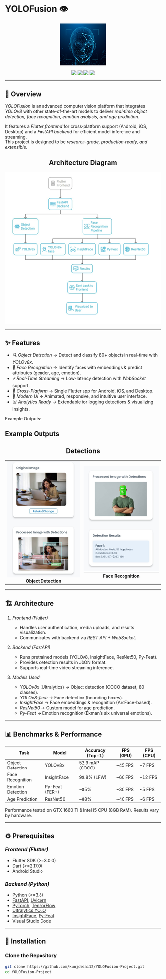 # YOLOFusion 👁️  

<p align="center">
  <img src="Docs/logo.png" alt="Logo" width="150">
</p>

<!-- <h1 align="center">YOLOFusion Project</h1> -->

<p align="center">
  <img src="https://img.shields.io/badge/Python-3.8+-blue.svg" />
  <img src="https://img.shields.io/badge/Flutter-3.0+-blue.svg" />
  <img src="https://img.shields.io/badge/FastAPI-0.95+-teal.svg" />
  <img src="https://img.shields.io/badge/YOLOv8-Object%20Detection-red.svg" />
</p>

---

## 📝 Overview  
*YOLOFusion* is an advanced computer vision platform that integrates *YOLOv8* with other state-of-the-art models to deliver *real-time object detection, face recognition, emotion analysis, and age prediction*.  

It features a *Flutter frontend* for cross-platform support (Android, iOS, Desktop) and a *FastAPI backend* for efficient model inference and streaming.  
This project is designed to be *research-grade, production-ready, and extensible*.  
<h2 align="center">Architecture Diagram</h2>
<p align="center">
  <img src="Docs/Architecture.jpg" alt="Architecture" width="600"/>
</p>

---

## ✨ Features  

- *🔍 Object Detection* → Detect and classify 80+ objects in real-time with *YOLOv8x*.  
- *👤 Face Recognition* → Identify faces with embeddings & predict attributes (gender, age, emotion).  
- *⚡ Real-Time Streaming* → Low-latency detection with *WebSocket* support.  
- *📱 Cross-Platform* → Single Flutter app for Android, iOS, and Desktop.  
- *🎨 Modern UI* → Animated, responsive, and intuitive user interface.  
- *📊 Analytics Ready* → Extendable for logging detections & visualizing insights.  

Example Outputs:  
## Example Outputs  

<h2 align="center">Detections</h2>

<p align="center">
  <table>
    <tr>
      <td align="center">
        <img src="Docs/Object_Detection1.jpg" alt="Object Detection" width="400"/><br>
        <b>Object Detection</b>
      </td>
      <td align="center">
        <img src="Docs/Face_Recognition.jpg" alt="Face Recognition" width="400"/><br>
        <b>Face Recognition</b>
      </td>
    </tr>
  </table>
</p>

---

## 🏗 Architecture  

1. *Frontend (Flutter)*  
   - Handles user authentication, media uploads, and results visualization.  
   - Communicates with backend via *REST API + WebSocket*.  

2. *Backend (FastAPI)*  
   - Runs pretrained models (YOLOv8, InsightFace, ResNet50, Py-Feat).  
   - Provides detection results in JSON format.  
   - Supports real-time video streaming inference.  

3. *Models Used*  
   - *YOLOv8x* (Ultralytics) → Object detection (COCO dataset, 80 classes).  
   - *YOLOv8-face* → Face detection (bounding boxes).  
   - *InsightFace* → Face embeddings & recognition (ArcFace-based).  
   - *ResNet50* → Custom model for age prediction.  
   - *Py-Feat* → Emotion recognition (Ekman’s six universal emotions).  

---

## 📊 Benchmarks & Performance  

| Task              | Model          | Accuracy (Top-1) | FPS (GPU) | FPS (CPU) |
|-------------------|----------------|------------------|-----------|-----------|
| Object Detection  | YOLOv8x        | 52.9 mAP (COCO) | ~45 FPS   | ~7 FPS    |
| Face Recognition  | InsightFace    | 99.8% (LFW)     | ~60 FPS   | ~12 FPS   |
| Emotion Detection | Py-Feat (FER+) | ~85%            | ~30 FPS   | ~5 FPS    |
| Age Prediction    | ResNet50       | ~88%            | ~40 FPS   | ~6 FPS    |

Performance tested on GTX 1660 Ti & Intel i5 CPU (8GB RAM). Results vary by hardware.  

---

## ⚙ Prerequisites  

### *Frontend (Flutter)*  
- Flutter SDK (>=3.0.0)  
- Dart (>=2.17.0)  
- Android Studio

### *Backend (Python)*  
- Python (>=3.8)  
- [FastAPI](https://fastapi.tiangolo.com/), [Uvicorn](https://www.uvicorn.org/)  
- [PyTorch](https://pytorch.org/), [TensorFlow](https://www.tensorflow.org/)  
- [Ultralytics YOLO](https://github.com/ultralytics/ultralytics)  
- [InsightFace](https://github.com/deepinsight/insightface), [Py-Feat](https://py-feat.org/)  
- Visual Studio Code 

---

## 🔧 Installation  

### Clone the Repository  
```bash
git clone https://github.com/kunjdesai12/YOLOFusion-Project.git
cd YOLOFusion-Project
